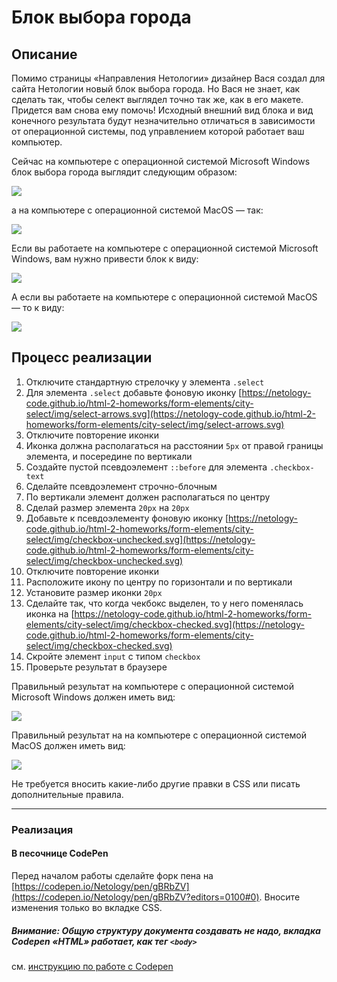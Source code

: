 # Блок выбора города

## Описание

Помимо страницы «Направления Нетологии» дизайнер Вася создал для сайта Нетологии новый блок выбора города. Но Вася не знает, как сделать так, чтобы селект выглядел точно так же, как в его макете. Придется вам снова ему помочь!
Исходный внешний вид блока и вид конечного результата будут незначительно отличаться в зависимости от операционной системы, под управлением которой работает ваш компьютер.

Сейчас на компьютере с операционной системой Microsoft Windows блок выбора города выглядит следующим образом:
 
![](https://netology-code.github.io/html-2-homeworks/sources/3-2/city-select-win-before.jpg)

а на компьютере с операционной системой MacOS &mdash; так:

![](https://netology-code.github.io/html-2-homeworks/sources/3-2/city-select-before.jpg)

Если вы работаете на компьютере с операционной системой Microsoft Windows, вам нужно привести блок к виду:

![](https://netology-code.github.io/html-2-homeworks/sources/3-2/city-select-win-after.jpg)

А если вы работаете на компьютере с операционной системой MacOS &mdash; то к виду:

![](https://netology-code.github.io/html-2-homeworks/sources/3-2/city-select-after.jpg)


## Процесс реализации


1. Отключите стандартную стрелочку у элемента `.select`
2. Для элемента `.select` добавьте фоновую иконку [https://netology-code.github.io/html-2-homeworks/form-elements/city-select/img/select-arrows.svg](https://netology-code.github.io/html-2-homeworks/form-elements/city-select/img/select-arrows.svg)
3. Отключите повторение иконки
4. Иконка должна располагаться на расстоянии `5px` от правой границы элемента, и посередине по вертикали
5. Создайте пустой псевдоэлемент `::before` для элемента `.checkbox-text`
6. Сделайте псевдоэлемент строчно-блочным
7. По вертикали элемент должен располагаться по центру
8. Сделай размер элемента `20px` на `20px`
9. Добавьте к псевдоэлементу фоновую иконку [https://netology-code.github.io/html-2-homeworks/form-elements/city-select/img/checkbox-unchecked.svg](https://netology-code.github.io/html-2-homeworks/form-elements/city-select/img/checkbox-unchecked.svg)
10. Отключите повторение иконки
11. Расположите икону по центру по горизонтали и по вертикали
12. Установите размер иконки `20px`
13. Сделайте так, что когда чекбокс выделен, то у него поменялась иконка на [https://netology-code.github.io/html-2-homeworks/form-elements/city-select/img/checkbox-checked.svg](https://netology-code.github.io/html-2-homeworks/form-elements/city-select/img/checkbox-checked.svg)
14. Скройте элемент `input` с типом `checkbox`
15. Проверьте результат в браузере

Правильный результат на компьютере с операционной системой Microsoft Windows должен иметь вид:

![](https://netology-code.github.io/html-2-homeworks/sources/3-2/city-select-win-after.jpg)

Правильный результат на на компьютере с операционной системой MacOS должен иметь вид:

![](https://netology-code.github.io/html-2-homeworks/sources/3-2/city-select-after.jpg)

Не требуется вносить какие-либо другие правки в CSS или писать дополнительные правила.


---

### Реализация

#### В песочнице CodePen

Перед началом работы сделайте форк пена на [https://codepen.io/Netology/pen/gBRbZV](https://codepen.io/Netology/pen/gBRbZV?editors=0100#0). Вносите изменения только во вкладке CSS.

##### Внимание: Общую структуру документа создавать не надо, вкладка Codepen «HTML» работает, как тег `<body>`
см. [инструкцию по работе с Codepen](https://netology-university.bitbucket.io/guides/wm/codepen-guide/)
